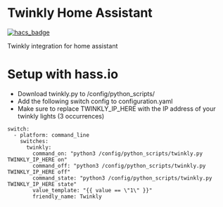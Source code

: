# Twinkly Home Assistant
[![hacs_badge][hacs-shield]][hacs]

Twinkly integration for home assistant

# Setup with hass.io
- Download twinkly.py to /config/python_scripts/
- Add the following switch config to configuration.yaml
- Make sure to replace TWINKLY_IP_HERE with the IP address of your twinkly lights (3 occurrences)

```
switch:
  - platform: command_line
    switches:
      twinkly:
        command_on: "python3 /config/python_scripts/twinkly.py TWINKLY_IP_HERE on"
        command_off: "python3 /config/python_scripts/twinkly.py TWINKLY_IP_HERE off" 
        command_state: "python3 /config/python_scripts/twinkly.py TWINKLY_IP_HERE state"
        value_template: "{{ value == \"1\" }}"
        friendly_name: Twinkly
```

[hacs-shield]: https://img.shields.io/badge/HACS-Default-orange.svg
[hacs]: https://github.com/custom-components/hacs
